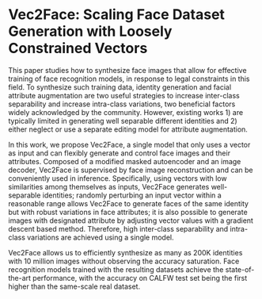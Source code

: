 # Vec2Face: Scaling Face Dataset Generation with Loosely Constrained Vectors

This paper studies how to synthesize face images that allow for effective training of face recognition models, in response to legal constraints in this field. 
To synthesize such training data, identity generation and facial attribute augmentation are two useful strategies to increase inter-class separability and increase intra-class variations, two beneficial factors widely acknowledged by the community. However, existing works 1) are typically limited in generating well separable different identities and 2) either neglect or use a separate editing model for attribute augmentation. 

In this work, we propose Vec2Face, a single model that only uses a vector as input and can flexibly generate and control face images and their attributes. Composed of a modified masked autoencoder and an image decoder, Vec2Face is supervised by face image reconstruction and can be conveniently used in inference. Specifically, using vectors with low similarities among themselves as inputs, Vec2Face generates well-separable identities; randomly perturbing an input vector within a reasonable range allows Vec2Face to generate faces of the same identity but with robust variations in face attributes; it is also possible to generate images with designated attribute by adjusting vector values with a gradient descent based method. Therefore, high inter-class separability and intra-class variations are achieved using a single model. 

Vec2Face allows us to efficiently synthesize as many as 
200K identities with 10 million images without observing the accuracy saturation.
Face recognition models trained with the resulting datasets achieve the state-of-the-art performance, with the accuracy on CALFW test set being the first higher than the same-scale real dataset.
